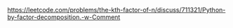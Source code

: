 https://leetcode.com/problems/the-kth-factor-of-n/discuss/711321/Python-by-factor-decomposition.-w-Comment